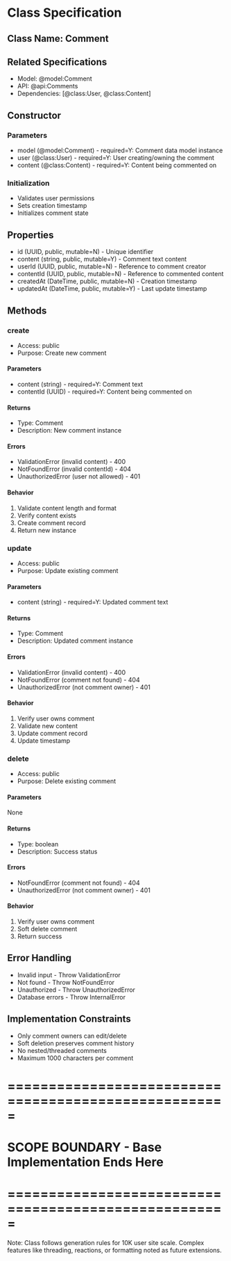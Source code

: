 # Class Specification

## Class Name: Comment

## Related Specifications
- Model: @model:Comment
- API: @api:Comments
- Dependencies: [@class:User, @class:Content]

## Constructor
### Parameters
- model (@model:Comment) - required=Y: Comment data model instance
- user (@class:User) - required=Y: User creating/owning the comment
- content (@class:Content) - required=Y: Content being commented on

### Initialization
- Validates user permissions
- Sets creation timestamp
- Initializes comment state

## Properties
- id (UUID, public, mutable=N) - Unique identifier
- content (string, public, mutable=Y) - Comment text content
- userId (UUID, public, mutable=N) - Reference to comment creator
- contentId (UUID, public, mutable=N) - Reference to commented content
- createdAt (DateTime, public, mutable=N) - Creation timestamp
- updatedAt (DateTime, public, mutable=Y) - Last update timestamp

## Methods

### create
- Access: public
- Purpose: Create new comment

#### Parameters
- content (string) - required=Y: Comment text
- contentId (UUID) - required=Y: Content being commented on

#### Returns
- Type: Comment
- Description: New comment instance

#### Errors
- ValidationError (invalid content) - 400
- NotFoundError (invalid contentId) - 404
- UnauthorizedError (user not allowed) - 401

#### Behavior
1. Validate content length and format
2. Verify content exists
3. Create comment record
4. Return new instance

### update
- Access: public
- Purpose: Update existing comment

#### Parameters
- content (string) - required=Y: Updated comment text

#### Returns
- Type: Comment
- Description: Updated comment instance

#### Errors
- ValidationError (invalid content) - 400
- NotFoundError (comment not found) - 404
- UnauthorizedError (not comment owner) - 401

#### Behavior
1. Verify user owns comment
2. Validate new content
3. Update comment record
4. Update timestamp

### delete
- Access: public
- Purpose: Delete existing comment

#### Parameters
None

#### Returns
- Type: boolean
- Description: Success status

#### Errors
- NotFoundError (comment not found) - 404
- UnauthorizedError (not comment owner) - 401

#### Behavior
1. Verify user owns comment
2. Soft delete comment
3. Return success

## Error Handling
- Invalid input - Throw ValidationError
- Not found - Throw NotFoundError
- Unauthorized - Throw UnauthorizedError
- Database errors - Throw InternalError

## Implementation Constraints
- Only comment owners can edit/delete
- Soft deletion preserves comment history
- No nested/threaded comments
- Maximum 1000 characters per comment

# =====================================================
# SCOPE BOUNDARY - Base Implementation Ends Here
# =====================================================

Note: Class follows generation rules for 10K user site scale.
Complex features like threading, reactions, or formatting noted as future extensions.
